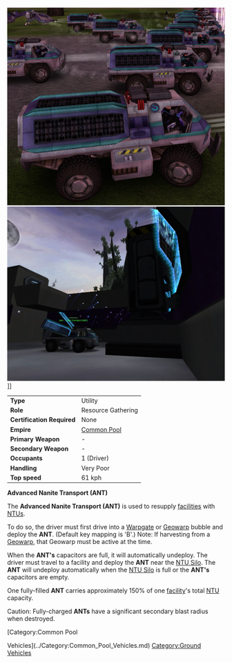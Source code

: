 ![](../images/Ant.jpg "fig:Ant.jpg")
![](../images/ANTatSilo.jpg "fig:ANTatSilo.jpg")\]\]

|                            |                                              |
| -------------------------- | -------------------------------------------- |
| **Type**                   | Utility                                      |
| **Role**                   | Resource Gathering                           |
| **Certification Required** | None                                         |
| **Empire**                 | [Common Pool](../terminology/Common_Pool.md) |
| **Primary Weapon**         | \-                                           |
| **Secondary Weapon**       | \-                                           |
| **Occupants**              | 1 (Driver)                                   |
| **Handling**               | Very Poor                                    |
| **Top speed**              | 61 kph                                       |

**Advanced Nanite Transport (ANT)**

The **Advanced Nanite Transport (ANT)** is used to resupply
[facilities](../locations/Facilities.md) with [NTUs](../items/NTU.md).

To do so, the driver must first drive into a
[Warpgate](../locations/Warpgate.md) or [Geowarp](../locations/Geowarp.md)
bubble and deploy the **ANT**. (Default key mapping is 'B'.) Note: If harvesting
from a [Geowarp](../locations/Geowarp.md), that Geowarp must be active at the
time.

When the **ANT's** capacitors are full, it will automatically undeploy. The
driver must travel to a facility and deploy the **ANT** near the
[NTU Silo](../locations/NTU_Silo.md). The **ANT** will undeploy automatically
when the [NTU Silo](../locations/NTU_Silo.md) is full or the **ANT's**
capacitors are empty.

One fully-filled **ANT** carries approximately 150% of one
[facility](../locations/Facilities.md)'s total [NTU](../items/NTU.md) capacity.

Caution: Fully-charged **ANTs** have a significant secondary blast radius when
destroyed.

<!--[Category:Game Items](../Category:Game_Items.md)-->
<!--[Category:Vehicles](../Category:Vehicles.md)--> [Category:Common Pool

Vehicles](../Category:Common_Pool_Vehicles.md)
[Category:Ground Vehicles](../Category:Ground_Vehicles.md)
